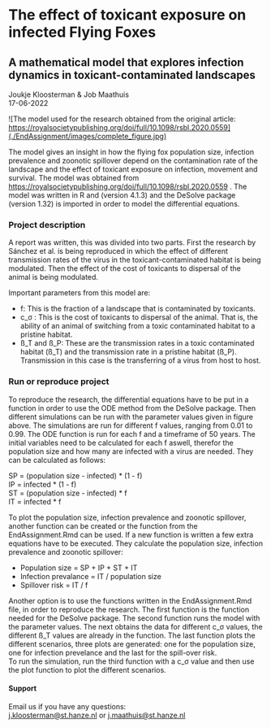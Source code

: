 # The effect of toxicant exposure on infected Flying Foxes
## A mathematical model that explores infection dynamics in toxicant-contaminated landscapes
Joukje Kloosterman & Job Maathuis  
17-06-2022

![The model used for the research obtained from the original article: https://royalsocietypublishing.org/doi/full/10.1098/rsbl.2020.0559](./EndAssignment/images/complete_figure.jpg)

The model gives an insight in how the flying fox population size, infection prevalence and zoonotic spillover depend on the contamination rate of the landscape and the effect of toxicant exposure on infection, movement and survival. The model was obtained from https://royalsocietypublishing.org/doi/full/10.1098/rsbl.2020.0559 . The model was written in R and (version 4.1.3) and the DeSolve package (version 1.32) is imported in order to model the differential equations.

### Project description
A report was written, this was divided into two parts. First the research by Sánchez et al. is being reproduced in which the effect of different transmission rates of the virus in the toxicant-contaminated habitat is being modulated. Then the effect of the cost of toxicants to dispersal of the animal is being modulated.

Important parameters from this model are:
- f: This is the fraction of a landscape that is contaminated by toxicants.
- c_σ : This is the cost of toxicants to dispersal of the animal. That is, the ability of an animal of switching from a toxic contaminated habitat to a pristine habitat.
- ß_T and ß_P: These are the transmission rates in a toxic contaminated habitat (ß_T) and the transmission rate in a pristine habitat (ß_P). Transmission in this case is the transferring of a virus from host to host. 

### Run or reproduce project
To reproduce the research, the differential equations have to be put in a function in order to use the ODE method from the DeSolve package. Then different simulations can be run with the parameter values given in figure above. The simulations are run for different f values, ranging from 0.01 to 0.99. The ODE function is run for each f and a timeframe of 50 years. The initial variables need to be calculated for each f aswell, therefor the population size and how many are infected with a virus are needed. They can be calculated as follows:

SP = (population size - infected) * (1 - f)  
IP = infected * (1 - f)  
ST = (population size - infected) * f  
IT = infected * f  

To plot the population size, infection prevalence and zoonotic spillover, another function can be created or the function from the EndAssignment.Rmd can be used. If a new function is written a few extra equations have to be executed. They calculate the population size, infection prevalence and zoonotic spillover:

- Population size = SP + IP + ST + IT
- Infection prevalance = IT / population size
- Spillover risk = IT / f

Another option is to use the functions written in the EndAssignment.Rmd file, in order to reproduce the research. The first function is the function needed for the DeSolve package. The second function runs the model with the parameter values. The next obtains the data for different c_σ values, the different ß_T values are already in the function. The last function plots the different scenarios, three plots are generated: one for the population size, one for infection prevelance and the last for the spill-over risk.  
To run the simulation, run the third function with a c_σ value and then use the plot function to plot the different scenarios. 

#### Support
Email us if you have any questions:  
j.kloosterman@st.hanze.nl or j.maathuis@st.hanze.nl